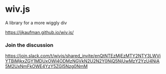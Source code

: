 # wiv.js
A library for a more wiggly div

https://jjkaufman.github.io/wiv.js/

### Join the discussion 
https://join.slack.com/t/wivjs/shared_invite/enQtNTEzMjEzMTY2NTY3LWViYTBiMjkxZGY1MDUxOWI4ODMzNGVkN2U2N2Y0NjQ5NjUwMzY2YzU4NjA5M2UxNmFkOWE4YzY5ZGI5Nzg0NmM